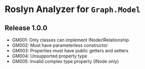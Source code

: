 # Roslyn Analyzer for `Graph.Model`

## Release 1.0.0

- GM001: Only classes can implement INode/IRelationship
- GM002: Must have parameterless constructor
- GM003: Properties must have public getters and setters
- GM004: Unsupported property type
- GM005: Invalid complex type property (INode only)
